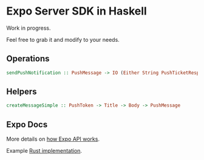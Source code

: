 # Expo Server SDK in Haskell

Work in progress. 

Feel free to grab it and modify to your needs.

## Operations

```hs
sendPushNotification :: PushMessage -> IO (Either String PushTicketResponse)
```

## Helpers

```hs
createMessageSimple :: PushToken -> Title -> Body -> PushMessage
```
## Expo Docs

More details on [how Expo API works](https://docs.expo.io/versions/latest/guides/push-notifications/#sending-notifications-from-your-server).

Example [Rust implementation](https://github.com/expo/expo-server-sdk-rust).
